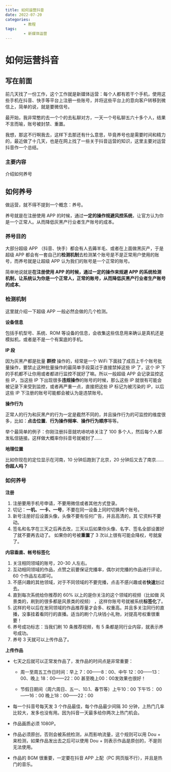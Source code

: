 ```yaml
---
title: 如何运营抖音
date: 2022-07-20
categories:
        - 教程
tags:
        - 新媒体运营
---
```


# 如何运营抖音

## 写在前面

前几天找了一份工作，这个工作就是新媒体运营：每个人都有若干个手机，使用这些手机在抖音、快手等平台上注册一些账号，并将这些平台上的意向客户转移到微信上，简单的说，就是要微信号。

最开始，我非常憨的去一个个的去私聊对方，一天一个号私聊五六十多个人，结果不言而喻，账号被封禁、重置。

我想，那这不行啊我去，这样下去那还有什么意思，毕竟养号也是需要时间和精力的，最近做了十几天，也是在网上找了一些关于抖音运营的知识，这里主要对运营抖音作一个总结。

### 主要内容

介绍如何养号

## 如何养号

做运营，就不得不提到一个概念：养号。

养号就是在注册使用 APP 的时候，通过**一定的操作规避风控系统**，让官方认为你是一个正常人。从而降低灰黑产行业者生产账号的成本。

### 养号目的

大部分超级 APP （抖音、快手）都会有人去薅羊毛、或者在上面做黑灰产，于是超级 APP 都会有一套自己的**检测机制**去检测某个账号是不是正常用户使用的账号，而养号就是让超级 APP 认为我们的账号是一个正常的账号。

简单地说就是**在注册使用 APP 的时候，通过一定的操作来规避 APP 的系统检测机制，让系统认为你是一个正常人，正常的账号，从而降低灰黑产行业者生产账号的成本**。

### 检测机制

这里就介绍一下超级 APP 一般必然会做的几个检测。

**设备信息**

包括手机型号、系统、ROM 等设备的信息，会收集这些信息用来确认是真机还是模拟机，或者是不是一个有案底的手机。

**IP 段**

因为灰黑产都是批量 **群控** 操作的，经常是一个 WiFi 下面挂了成百上千个账号批量操作，要禁止这种批量操作的最简单手段莫过于直接禁掉这些 IP 了，这个 IP 下的手机都不让你用或者都进行监控不就好了嘛。所以一般超级 APP 会记录监控这些 IP，当这些 IP 下出现很多**违规操作**的账号的时候，那么这些 IP 就很有可能会被记录下来受到监控，或者再严重一点，直接把这些 IP 标记为被污染的 IP，以后这些 IP 下注册的账号可能都会被认为是违禁账号。

**操作行为**

正常人的行为和灰黑产的行为一定是截然不同的，并且操作行为的可监控的维度很多，比如：**点击位置**、**行为操作频率**、**操作行为顺序**等等。

举个最简单的例子：你刚注册抖音就吭哧吭哧关注了 100 多个人，然后每个人都发私信链接。这样做大概率你抖音号就被封了......

**地理位置**

比如你现在的定位显示在河南，10 分钟后跑到了北京，20 分钟后又去了南京......**你超人吗？**

### 如何养号

**注册**

1. 注册要用手机号申请，不要用微信或者其他方式登录。
2. 切记：**一机、一卡、一号**，不要在同一设备上同时切换两个账号。
3. 新号注册好后设置头像，头像不要有任何广告，并且高清的，其 它资料不要动。
4. 签名和名字在三天之后再去改，三天以后如果你头像、名字、签名全部设置好了就不要再去动了。 如果你的号被**重置**了 3 次以上很有可能会降权，号就废了。

**内容垂直、帐号标签化**

1. 关注相同领域的账号，20-30 人左右。
2. 互动相同领域的作品，点赞之前要保证完播率，偶尔对完播的作品进行评论， 60 个作品左右即可。
3. 不感兴趣的其他领域，对于不同领域的不要完播，点击不感兴趣或者**快速**划过去。
4. 直到每次系统给你推荐的 60% 以上的是你关注的这个领域的视频（比如做 风景类的，刷到的很多都是风景类的视频） ，这样你账号号就被系统**标签化**了。
5. 这样的号以后在发同领域的作品推荐量才会多、权重高。并且多关注同行的直播，没事挂着看同行的直播。适当的刷个几块钱小礼物，对提高号权重很重要！
6. 养号成功标志：当我们刷 10 条推荐视频，有 5 条都是同行业内容，就表示养号成功。
7. 养号 3 天就可以上传作品了。

**上传作品**

- 七天之后就可以正常发作品了，发作品的时间点是非常重要：

  - 周一至周五工作日时间：早上 7：00——8：00、中午 12：00——13：00、晚上 18：00——22：00 甚至晚上00：00发效果也很好！

  - 节假日期间（周六周日、五一、10.1、春节等）上午10：00 下午15： 00——16：00 晚上18：00——22：00

- 每一个抖音号每天发 3 个作品最佳，每个作品最少间隔 30 分钟，上热门几率比较大，发多也没有用。因为抖音一天最多给你两次上热门机会。

- 作品画质必须 1080P。

- 作品必须原创，否则会被系统检测，从而影响流量，这个规则可以用 Dou + 来检测，如果作品发出去之后可以使用 Dou +  则表示作品是原创的，不是则无法使用。

- 作品的 BGM 很重要，一定要在抖音 APP 上配（PC 网页版不行），并且是热门的音乐。

